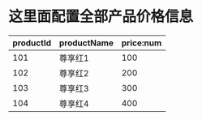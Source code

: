
# 这里面配置全部产品价格信息

productId | productName | price:num
----------|----------|------
101 | 尊享红1 | 100
102 | 尊享红2 | 200
103 | 尊享红3 | 300
104 | 尊享红4 | 400
